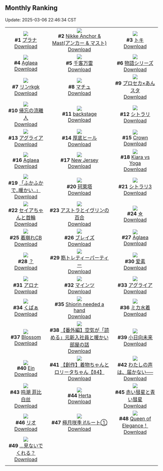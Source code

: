## Monthly Ranking
Update: 2025-03-06 22:46:34 CST

|      |      |      |
| :----: | :----: | :----: |
| ![](https://i.pixiv.re/c/240x480/img-master/img/2025/02/06/00/39/07/126937636_p0_master1200.jpg)<br>**#1** [プラナ](https://www.pixiv.net/artworks/126937636)<br>[Download](https://i.pixiv.re/img-original/img/2025/02/06/00/39/07/126937636_p0.jpg) | ![](https://i.pixiv.re/c/240x480/img-master/img/2025/02/06/00/00/44/126936097_p0_master1200.jpg)<br>**#2** [Nikke Anchor & Mast(アンカー & マスト)](https://www.pixiv.net/artworks/126936097)<br>[Download](https://i.pixiv.re/img-original/img/2025/02/06/00/00/44/126936097_p0.png) | ![](https://i.pixiv.re/c/240x480/img-master/img/2025/02/06/00/00/23/126935999_p0_master1200.jpg)<br>**#3** [トキ](https://www.pixiv.net/artworks/126935999)<br>[Download](https://i.pixiv.re/img-original/img/2025/02/06/00/00/23/126935999_p0.jpg) |
| ![](https://i.pixiv.re/c/240x480/img-master/img/2025/02/06/03/41/19/126941656_p0_master1200.jpg)<br>**#4** [Aglaea](https://www.pixiv.net/artworks/126941656)<br>[Download](https://i.pixiv.re/img-original/img/2025/02/06/03/41/19/126941656_p0.jpg) | ![](https://i.pixiv.re/c/240x480/img-master/img/2025/02/06/00/00/22/126935990_p0_master1200.jpg)<br>**#5** [千客万雷](https://www.pixiv.net/artworks/126935990)<br>[Download](https://i.pixiv.re/img-original/img/2025/02/06/00/00/22/126935990_p0.png) | ![](https://i.pixiv.re/c/240x480/img-master/img/2025/02/05/07/44/02/126912441_p0_master1200.jpg)<br>**#6** [物語シリーズ](https://www.pixiv.net/artworks/126912441)<br>[Download](https://i.pixiv.re/img-original/img/2025/02/05/07/44/02/126912441_p0.jpg) |
| ![](https://i.pixiv.re/c/240x480/img-master/img/2025/02/06/00/00/36/126936062_p0_master1200.jpg)<br>**#7** [リンrkgk](https://www.pixiv.net/artworks/126936062)<br>[Download](https://i.pixiv.re/img-original/img/2025/02/06/00/00/36/126936062_p0.png) | ![](https://i.pixiv.re/c/240x480/img-master/img/2025/02/06/08/00/06/126944955_p0_master1200.jpg)<br>**#8** [マチュ](https://www.pixiv.net/artworks/126944955)<br>[Download](https://i.pixiv.re/img-original/img/2025/02/06/08/00/06/126944955_p0.jpg) | ![](https://i.pixiv.re/c/240x480/img-master/img/2025/02/07/06/28/15/126975507_p0_master1200.jpg)<br>**#9** [プロセカ×あんスタ](https://www.pixiv.net/artworks/126975507)<br>[Download](https://i.pixiv.re/img-original/img/2025/02/07/06/28/15/126975507_p0.jpg) |
| ![](https://i.pixiv.re/c/240x480/img-master/img/2025/02/05/00/00/32/126903857_p0_master1200.jpg)<br>**#10** [帰忘の流離人](https://www.pixiv.net/artworks/126903857)<br>[Download](https://i.pixiv.re/img-original/img/2025/02/05/00/00/32/126903857_p0.png) | ![](https://i.pixiv.re/c/240x480/img-master/img/2025/02/05/00/00/29/126903841_p0_master1200.jpg)<br>**#11** [backstage](https://www.pixiv.net/artworks/126903841)<br>[Download](https://i.pixiv.re/img-original/img/2025/02/05/00/00/29/126903841_p0.jpg) | ![](https://i.pixiv.re/c/240x480/img-master/img/2025/02/06/19/31/13/126936049_p0_master1200.jpg)<br>**#12** [シトラリ](https://www.pixiv.net/artworks/126936049)<br>[Download](https://i.pixiv.re/img-original/img/2025/02/06/19/31/13/126936049_p0.jpg) |
| ![](https://i.pixiv.re/c/240x480/img-master/img/2025/02/05/16/59/46/126921523_p0_master1200.jpg)<br>**#13** [アグライア](https://www.pixiv.net/artworks/126921523)<br>[Download](https://i.pixiv.re/img-original/img/2025/02/05/16/59/46/126921523_p0.png) | ![](https://i.pixiv.re/c/240x480/img-master/img/2025/02/06/20/26/43/126959770_p0_master1200.jpg)<br>**#14** [厚底ヒール](https://www.pixiv.net/artworks/126959770)<br>[Download](https://i.pixiv.re/img-original/img/2025/02/06/20/26/43/126959770_p0.png) | ![](https://i.pixiv.re/c/240x480/img-master/img/2025/02/06/12/27/26/126949044_p0_master1200.jpg)<br>**#15** [Crown](https://www.pixiv.net/artworks/126949044)<br>[Download](https://i.pixiv.re/img-original/img/2025/02/06/12/27/26/126949044_p0.jpg) |
| ![](https://i.pixiv.re/c/240x480/img-master/img/2025/02/06/22/00/04/126963265_p0_master1200.jpg)<br>**#16** [Aglaea](https://www.pixiv.net/artworks/126963265)<br>[Download](https://i.pixiv.re/img-original/img/2025/02/06/22/00/04/126963265_p0.png) | ![](https://i.pixiv.re/c/240x480/img-master/img/2025/02/06/20/00/19/126958816_p0_master1200.jpg)<br>**#17** [New Jersey](https://www.pixiv.net/artworks/126958816)<br>[Download](https://i.pixiv.re/img-original/img/2025/02/06/20/00/19/126958816_p0.png) | ![](https://i.pixiv.re/c/240x480/img-master/img/2025/02/06/11/19/43/126947779_p0_master1200.jpg)<br>**#18** [Kiara vs Yoga](https://www.pixiv.net/artworks/126947779)<br>[Download](https://i.pixiv.re/img-original/img/2025/02/06/11/19/43/126947779_p0.png) |
| ![](https://i.pixiv.re/c/240x480/img-master/img/2025/02/05/18/04/17/126923290_p0_master1200.jpg)<br>**#19** [「ふかふかで..暖かい..」](https://www.pixiv.net/artworks/126923290)<br>[Download](https://i.pixiv.re/img-original/img/2025/02/05/18/04/17/126923290_p0.png) | ![](https://i.pixiv.re/c/240x480/img-master/img/2025/02/05/18/00/19/126923065_p0_master1200.jpg)<br>**#20** [珂萊塔](https://www.pixiv.net/artworks/126923065)<br>[Download](https://i.pixiv.re/img-original/img/2025/02/05/18/00/19/126923065_p0.jpg) | ![](https://i.pixiv.re/c/240x480/img-master/img/2025/02/06/00/07/32/126936552_p0_master1200.jpg)<br>**#21** [シトラリ3](https://www.pixiv.net/artworks/126936552)<br>[Download](https://i.pixiv.re/img-original/img/2025/02/06/00/07/32/126936552_p0.png) |
| ![](https://i.pixiv.re/c/240x480/img-master/img/2025/02/06/12/01/19/126948601_p0_master1200.jpg)<br>**#22** [セイアちゃんと首輪](https://www.pixiv.net/artworks/126948601)<br>[Download](https://i.pixiv.re/img-original/img/2025/02/06/12/01/19/126948601_p0.jpg) | ![](https://i.pixiv.re/c/240x480/img-master/img/2025/02/05/00/00/49/126903936_p0_master1200.jpg)<br>**#23** [アストラとイヴリンの百合](https://www.pixiv.net/artworks/126903936)<br>[Download](https://i.pixiv.re/img-original/img/2025/02/05/00/00/49/126903936_p0.png) | ![](https://i.pixiv.re/c/240x480/img-master/img/2025/02/06/00/00/24/126936007_p0_master1200.jpg)<br>**#24** [☆](https://www.pixiv.net/artworks/126936007)<br>[Download](https://i.pixiv.re/img-original/img/2025/02/06/00/00/24/126936007_p0.png) |
| ![](https://i.pixiv.re/c/240x480/img-master/img/2025/02/06/23/08/19/126961865_p0_master1200.jpg)<br>**#25** [着崩れCB](https://www.pixiv.net/artworks/126961865)<br>[Download](https://i.pixiv.re/img-original/img/2025/02/06/23/08/19/126961865_p0.jpg) | ![](https://i.pixiv.re/c/240x480/img-master/img/2025/02/05/17/19/12/126922005_p0_master1200.jpg)<br>**#26** [ブレイズ](https://www.pixiv.net/artworks/126922005)<br>[Download](https://i.pixiv.re/img-original/img/2025/02/05/17/19/12/126922005_p0.jpg) | ![](https://i.pixiv.re/c/240x480/img-master/img/2025/02/05/01/35/54/126907130_p0_master1200.jpg)<br>**#27** [Aglaea](https://www.pixiv.net/artworks/126907130)<br>[Download](https://i.pixiv.re/img-original/img/2025/02/05/01/35/54/126907130_p0.jpg) |
| ![](https://i.pixiv.re/c/240x480/img-master/img/2025/02/06/12/06/33/126948701_p0_master1200.jpg)<br>**#28** [？](https://www.pixiv.net/artworks/126948701)<br>[Download](https://i.pixiv.re/img-original/img/2025/02/06/12/06/33/126948701_p0.jpg) | ![](https://i.pixiv.re/c/240x480/img-master/img/2025/02/09/01/32/20/127032146_p0_master1200.jpg)<br>**#29** [筋トレティーパーティー](https://www.pixiv.net/artworks/127032146)<br>[Download](https://i.pixiv.re/img-original/img/2025/02/09/01/32/20/127032146_p0.jpg) | ![](https://i.pixiv.re/c/240x480/img-master/img/2025/02/06/02/15/20/126940159_p0_master1200.jpg)<br>**#30** [爱素](https://www.pixiv.net/artworks/126940159)<br>[Download](https://i.pixiv.re/img-original/img/2025/02/06/02/15/20/126940159_p0.jpg) |
| ![](https://i.pixiv.re/c/240x480/img-master/img/2025/02/07/00/05/20/126968421_p0_master1200.jpg)<br>**#31** [アロナ](https://www.pixiv.net/artworks/126968421)<br>[Download](https://i.pixiv.re/img-original/img/2025/02/07/00/05/20/126968421_p0.jpg) | ![](https://i.pixiv.re/c/240x480/img-master/img/2025/02/05/19/31/23/126925793_p0_master1200.jpg)<br>**#32** [マインツ](https://www.pixiv.net/artworks/126925793)<br>[Download](https://i.pixiv.re/img-original/img/2025/02/05/19/31/23/126925793_p0.jpg) | ![](https://i.pixiv.re/c/240x480/img-master/img/2025/02/04/19/00/08/126892780_p0_master1200.jpg)<br>**#33** [アグライア](https://www.pixiv.net/artworks/126892780)<br>[Download](https://i.pixiv.re/img-original/img/2025/02/04/19/00/08/126892780_p0.jpg) |
| ![](https://i.pixiv.re/c/240x480/img-master/img/2025/02/07/05/56/13/126975072_p0_master1200.jpg)<br>**#34** [くぱぁ](https://www.pixiv.net/artworks/126975072)<br>[Download](https://i.pixiv.re/img-original/img/2025/02/07/05/56/13/126975072_p0.png) | ![](https://i.pixiv.re/c/240x480/img-master/img/2025/02/05/06/58/20/126911715_p0_master1200.jpg)<br>**#35** [Shiorin needed a hand](https://www.pixiv.net/artworks/126911715)<br>[Download](https://i.pixiv.re/img-original/img/2025/02/05/06/58/20/126911715_p0.png) | ![](https://i.pixiv.re/c/240x480/img-master/img/2025/02/05/18/23/28/126923804_p0_master1200.jpg)<br>**#36** [ミカ水着](https://www.pixiv.net/artworks/126923804)<br>[Download](https://i.pixiv.re/img-original/img/2025/02/05/18/23/28/126923804_p0.png) |
| ![](https://i.pixiv.re/c/240x480/img-master/img/2025/02/06/17/15/20/126954141_p0_master1200.jpg)<br>**#37** [Blossom](https://www.pixiv.net/artworks/126954141)<br>[Download](https://i.pixiv.re/img-original/img/2025/02/06/17/15/20/126954141_p0.jpg) | ![](https://i.pixiv.re/c/240x480/img-master/img/2025/02/06/19/08/08/126957308_p0_master1200.jpg)<br>**#38** [【番外編】空気が「読める」元新入社員と暖かい部屋の話](https://www.pixiv.net/artworks/126957308)<br>[Download](https://i.pixiv.re/img-original/img/2025/02/06/19/08/08/126957308_p0.jpg) | ![](https://i.pixiv.re/c/240x480/img-master/img/2025/02/06/17/04/59/126953890_p0_master1200.jpg)<br>**#39** [小日向未来](https://www.pixiv.net/artworks/126953890)<br>[Download](https://i.pixiv.re/img-original/img/2025/02/06/17/04/59/126953890_p0.jpg) |
| ![](https://i.pixiv.re/c/240x480/img-master/img/2025/02/06/00/00/20/126935980_p0_master1200.jpg)<br>**#40** [Ein](https://www.pixiv.net/artworks/126935980)<br>[Download](https://i.pixiv.re/img-original/img/2025/02/06/00/00/20/126935980_p0.jpg) | ![](https://i.pixiv.re/c/240x480/img-master/img/2025/02/06/18/34/42/126956289_p0_master1200.jpg)<br>**#41** [【創作】着物ちゃんとロリータちゃん【84】](https://www.pixiv.net/artworks/126956289)<br>[Download](https://i.pixiv.re/img-original/img/2025/02/06/18/34/42/126956289_p0.jpg) | ![](https://i.pixiv.re/c/240x480/img-master/img/2025/02/06/19/11/26/126957400_p0_master1200.jpg)<br>**#42** [わたしの声は、届かない──](https://www.pixiv.net/artworks/126957400)<br>[Download](https://i.pixiv.re/img-original/img/2025/02/06/19/11/26/126957400_p0.png) |
| ![](https://i.pixiv.re/c/240x480/img-master/img/2025/02/07/15/28/04/126983995_p0_master1200.jpg)<br>**#43** [鸣潮 菲比 白丝](https://www.pixiv.net/artworks/126983995)<br>[Download](https://i.pixiv.re/img-original/img/2025/02/07/15/28/04/126983995_p0.jpg) | ![](https://i.pixiv.re/c/240x480/img-master/img/2025/02/08/08/59/30/127011185_p0_master1200.jpg)<br>**#44** [Herta](https://www.pixiv.net/artworks/127011185)<br>[Download](https://i.pixiv.re/img-original/img/2025/02/08/08/59/30/127011185_p0.png) | ![](https://i.pixiv.re/c/240x480/img-master/img/2025/02/04/00/00/23/126871935_p0_master1200.jpg)<br>**#45** [赤い彗星と青い彗星](https://www.pixiv.net/artworks/126871935)<br>[Download](https://i.pixiv.re/img-original/img/2025/02/04/00/00/23/126871935_p0.jpg) |
| ![](https://i.pixiv.re/c/240x480/img-master/img/2025/02/06/19/40/05/126958189_p0_master1200.jpg)<br>**#46** [リオ](https://www.pixiv.net/artworks/126958189)<br>[Download](https://i.pixiv.re/img-original/img/2025/02/06/19/40/05/126958189_p0.jpg) | ![](https://i.pixiv.re/c/240x480/img-master/img/2025/02/06/18/00/13/126955237_p0_master1200.jpg)<br>**#47** [極月咲季 ifルート①](https://www.pixiv.net/artworks/126955237)<br>[Download](https://i.pixiv.re/img-original/img/2025/02/06/18/00/13/126955237_p0.jpg) | ![](https://i.pixiv.re/c/240x480/img-master/img/2025/02/06/09/39/06/126946356_p0_master1200.jpg)<br>**#48** [Queen of Elegance！](https://www.pixiv.net/artworks/126946356)<br>[Download](https://i.pixiv.re/img-original/img/2025/02/06/09/39/06/126946356_p0.jpg) |
| ![](https://i.pixiv.re/c/240x480/img-master/img/2025/02/05/19/00/08/126924826_p0_master1200.jpg)<br>**#49** […見ないでくれる？](https://www.pixiv.net/artworks/126924826)<br>[Download](https://i.pixiv.re/img-original/img/2025/02/05/19/00/08/126924826_p0.jpg) |
|      |      |
